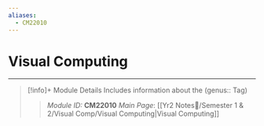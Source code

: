 ```yaml
---
aliases:
  - CM22010
---
```

# Visual Computing
---
> [!info]+ Module Details
> Includes information about the (genus:: Tag)
> > *Module ID:* **CM22010**
> > *Main Page*: [[Yr2 Notes📘/Semester 1 & 2/Visual Comp/Visual Computing|Visual Computing]]
